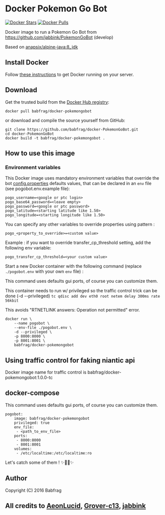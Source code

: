 # Docker Pokemon Go Bot

[![Docker Stars](https://img.shields.io/docker/stars/babfrag/docker-pokemongobot.svg)](https://hub.docker.com/r/babfrag/docker-pokemongobot) 
[![Docker Pulls](https://img.shields.io/docker/pulls/babfrag/docker-pokemongobot.svg)](https://hub.docker.com/r/babfrag/docker-pokemongobot)

Docker image to run a Pokemon Go Bot from https://github.com/jabbink/PokemonGoBot (develop)

Based on [anapsix/alpine-java:8_jdk](https://hub.docker.com/r/anapsix/alpine-java)

## Install Docker

Follow [these instructions](https://docs.docker.com/engine/installation/) to get Docker running on your server.

## Download

Get the trusted build from the [Docker Hub registry](https://hub.docker.com/r/babfrag/docker-pokemongobot):

```
docker pull babfrag/docker-pokemongobot
```

or download and compile the source yourself from GitHub:

```
git clone https://github.com/babfrag/docker-PokemonGoBot.git
cd docker-PokemonGoBot
docker build -t babfrag/docker-pokemongobot .
```

## How to use this image

### Environment variables

This Docker image uses mandatory environment variables that override the bot [config.properties](https://raw.githubusercontent.com/jabbink/PokemonGoBot/develop/config.properties.template) defaults values, that can be declared in an `env` file (see pogobot.env.example file):

```
pogo_username=<google or ptc login>
pogo_base64_password=<leave empty>
pogo_password=<google or ptc password>
pogo_latitude=<starting latitude like 1.50>
pogo_longitude=<starting longitude like 1.50>
```

You can specify any other variables to override properties using pattern :
```
pogo_<property_to_override>=<custom value>
```

Example : if you want to override transfer_cp_threshold setting, add the following env variable:
```
pogo_transfer_cp_threshold=<your custom value>
```

Start a new Docker container with the following command (replace `./pogobot.env` with your own `env` file) :

This command uses defaults gui ports, of course you can customize them.

This container needs to run w/ privileged so the traffic control trick can be done (-d --privileged) ```tc qdisc add dev eth0 root netem delay 300ms rate 56kbit```

This avoids "RTNETLINK answers: Operation not permitted" error.

```
docker run \
    --name pogobot \
    --env-file ./pogobot.env \
    -d --privileged \
    -p 8000:8000 \
    -p 8001:8001 \
    babfrag/docker-pokemongobot
```

## Using traffic control for faking niantic api

Docker image name for traffic control is babfrag/docker-pokemongobot:1.0.0-tc

## docker-compose
This command uses defaults gui ports, of course you can customize them.
```
pogobot:
    image: babfrag/docker-pokemongobot
    privileged: true
    env_file:
     - <path_to_env_file>
    ports:
     - 8000:8000
     - 8001:8001
    volumes:
     - /etc/localtime:/etc/localtime:ro
```

Let's catch some of them ! :sparkles::tada::rocket::sparkles:

## Author

Copyright (C) 2016 Babfrag

## All credits to [AeonLucid](https://github.com/AeonLucid), [Grover-c13](https://github.com/Grover-c13), [jabbink](https://github.com/jabbink)
